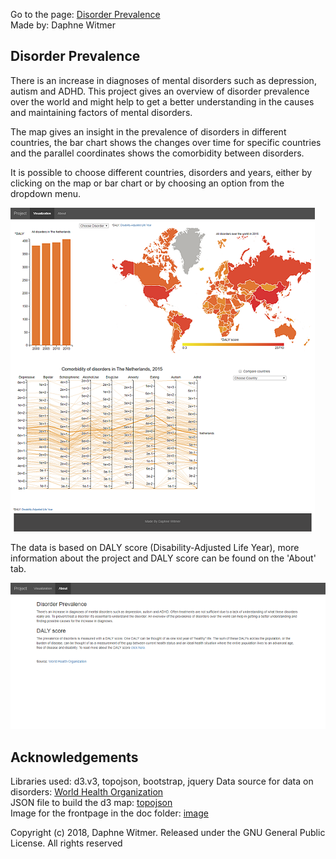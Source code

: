 Go to the page: [Disorder Prevalence](https://10588094.github.io/project/project.html)  
Made by: Daphne Witmer

## Disorder Prevalence
There is an increase in diagnoses of mental disorders such as depression, autism and ADHD. This project gives an overview of disorder prevalence over the world and might help to get a better understanding in the causes and maintaining factors of mental disorders.

The map gives an insight in the prevalence of disorders in different countries, the bar chart shows the changes over time for specific countries and the parallel coordinates shows the comorbidity between disorders.

It is possible to choose different countries, disorders and years, either by clicking on the map or bar chart or by choosing an option from the dropdown menu.

![image](doc/fullPage.png)

The data is based on DALY score (Disability-Adjusted Life Year), more information about the project and DALY score can be found on the 'About' tab.

![image](doc/aboutPage.png)

## Acknowledgements
Libraries used: d3.v3, topojson, bootstrap, jquery
Data source for data on disorders: [World Health Organization](http://www.who.int/healthinfo/global_burden_disease/estimates/en/index2.html)  
JSON file to build the d3 map:  [topojson](https://raw.githubusercontent.com/deldersveld/topojson/master/world-countries.json)  
Image for the frontpage in the doc folder: [image](https://res.cloudinary.com/jerrick/image/upload/c_fit,f_auto,fl_progressive,q_auto,w_1100/ohihozl5orbkz6czgegk)

Copyright (c) 2018, Daphne Witmer. Released under the GNU General Public License. All rights reserved
